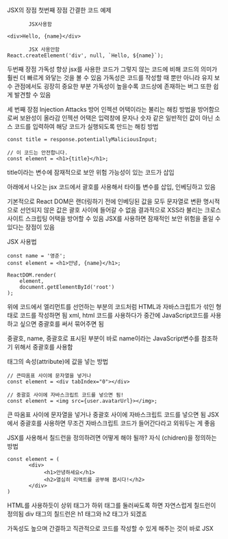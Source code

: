 JSX의 장점
첫번째 장점
간결한 코드
예제
```
       JSX사용함

<div>Hello, {name}</div>

       JSX 사용안함
React.createElement('div', null, `Hello, ${name}`);
```

두번째 장점
가독성 향상
jsx를 사용한 코드가 그렇지 않는 코드에 비해 코드의 의미가 훨씬 더 빠르게 와닿는 것을 볼 수 있음
가독성은 코드를 작성할 때 뿐만 아니라 유지 보수 관점에서도 굉장히 중요한 부분
가독성이 높을수록 코드상에 존재하는 버그 또한 쉽게 발견할 수 있음

세 번째 장점
lnjection Attacks 방어
인젝션 어택이라는 불리는 해킹 방법을 방어함으로써 보완성이 올라감
인젝션 어택은 입력창에 문자나 숫자 같은 일반적인 값이 아닌 소스 코드를 입력하여 해당 코드가 실행되도록 만드는 해킹 방법
```
const title = response.potentiallyMaliciousInput;

// 이 코드는 안전합니다.
const element = <h1>{title}</h1>;
```

title이라는 변수에 잠재적으로 보안 위험 가능성이 있는 코드가 삽입

아래에서 나오는 jsx 코드에서 괄호를 사용해서 타이틀 변수를 삽입, 인베딩하고 있음

기본적으로 React DOM은 랜더링하기 전에 인베딩된 값을 모두 문자열로 변환
명시적으로 선언되지 않은 값은 괄호 사이에 들어갈 수 없음
결과적으로 XSS라 불리는 크로스 사이트 스크립팅 어택을 방어할 수 있음
JSX를 사용하면 잠재적인 보안 위험을 줄일 수 있다는 장점이 있음

JSX 사용법
```
const name = '영준';
const element = <h1>안녕, {name}</h1>;

ReactDOM.render(
    element,
    document.getElementById('root')
);
```

위에 코드에서 엘리먼트를 선언하는 부분의 코드처럼 HTML과 자바스크립트가 섞인 형태로 코드를 작성하면 됨
xml, html 코드를 사용하다가 중간에 JavaScript코드를 사용하고 싶으면 중괄호를 써서 묶어주면 됨

중괄호, name, 중괄호로 표시된 부분이 바로 name이라는 JavaScript변수를 참조하기 위해서 중괄호를 사용함

태그의 속성(attribute)에 값을 넣는 방법
```
// 큰따옴표 사이에 문자열을 넣거나
const element = <div tabIndex="0"></div>
```
```
// 중괄호 사이에 자바스크립트 코드를 넣으면 됨!
const element = <img src={user.avatarUrl}></img>;
```
큰 따옴표 사이에 문자열을 넣거나 중괄호 사이에 자바스크립트 코드를 넣으면 됨
JSX에서 중괄호를 사용하면 무조건 자바스크립트 코드가 들어간다라고 외워두는 게 좋음

JSX를 사용해서 칠드런을 정의하려면 어떻게 해야 될까?
자식 (chidren)을 정의하는 방법
```
const element = (
       <div>
            <h1>안녕하세요</h1>
            <h2>열심히 리액트를 공부해 봅시다!</h2>
       </div>
)
```

HTML를 사용하듯이 상위 태그가 하위 태그를 둘러싸도록 하면 자연스럽게 칠드런이 정의됨
div 태그의 칠드런은 h1 태그와 h2 태그가 되겠죠

가독성도 높으며 간결하고 직관적으로 코드를 작성할 수 있게 해주는 것이 바로 JSX
